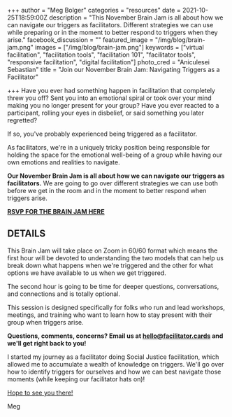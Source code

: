 +++
author = "Meg Bolger"
categories = "resources"
date = 2021-10-25T18:59:00Z
description = "This November Brain Jam is all about how we can navigate our triggers as facilitators. Different strategies we can use while preparing or in the moment to better respond to triggers when they arise."
facebook_discussion = ""
featured_image = "/img/blog/brain-jam.png"
images = ["/img/blog/brain-jam.png"]
keywords = ["virtual facilitation", "facilitation tools", "facilitation 101", "facilitator tools", "responsive facilitation", "digital facilitation"]
photo_cred = "Aniculesei Sebastian"
title = "Join our November Brain Jam: Navigating Triggers as a Facilitator"

+++
Have you ever had something happen in facilitation that completely threw you off? Sent you into an emotional spiral or took over your mind making you no longer present for your group? Have you ever reacted to a participant, rolling your eyes in disbelief, or said something you later regretted?

If so, you've probably experienced being triggered as a facilitator.

As facilitators, we're in a uniquely tricky position being responsible for holding the space for the emotional well-being of a group while having our own emotions and realities to navigate.

**Our November Brain Jam is all about how we can navigate our triggers as facilitators.** We are going to go over different strategies we can use both before we get in the room and in the moment to better respond when triggers arise.

[**RSVP FOR THE BRAIN JAM HERE**](https://lu.ma/nov-brain-jam)

## DETAILS

This Brain Jam will take place on Zoom in 60/60 format which means the first hour will be devoted to understanding the two models that can help us break down what happens when we're triggered and the other for what options we have available to us when we get triggered.

The second hour is going to be time for deeper questions, conversations, and connections and is totally optional.

This session is designed specifically for folks who run and lead workshops, meetings, and training who want to learn how to stay present with their group when triggers arise.

**Questions, comments, concerns? Email us at hello@facilitator.cards and we'll get right back to you!**

I started my journey as a facilitator doing Social Justice facilitation, which allowed me to accumulate a wealth of knowledge on triggers. We'll go over how to identify triggers for ourselves and how we can best navigate those moments (while keeping our facilitator hats on)!

[Hope to see you there!]()

Meg